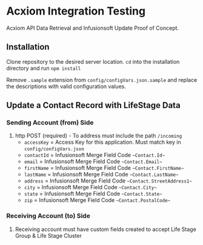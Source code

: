 # Acxiom Integration Testing
Acxiom API Data Retrieval and Infusionsoft Update Proof of Concept.

## Installation
Clone repository to the desired server location. `cd` into the installation directory and run `npm install`

Remove `.sample` extension from `config/configVars.json.sample` and replace the descriptions with valid configuration values.

## Update a Contact Record with LifeStage Data
### Sending Account (from) Side
1. http POST (required) - To address must include the path `/incoming`
    * `accessKey` = Access Key for this application. Must match key in `config/configVars.json`
    * `contactId` = Infusionsoft Merge Field Code `~Contact.Id~`
    * `email` = Infusionsoft Merge Field Code `~Contact.Email~`
    * `firstName` = Infusionsoft Merge Field Code `~Contact.FirstName~`
    * `lastName` = Infusionsoft Merge Field Code `~Contact.LastName~`
    * `address` = Infusionsoft Merge Field Code `~Contact.StreetAddress1~`
    * `city` = Infusionsoft Merge Field Code `~Contact.City~`
    * `state` = Infusionsoft Merge Field Code `~Contact.State~`
    * `zip` = Infusionsoft Merge Field Code `~Contact.PostalCode~`

### Receiving Account (to) Side
1. Receiving account must have custom fields created to accept Life Stage Group & Life Stage Cluster
